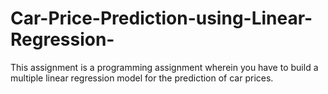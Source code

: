 # Car-Price-Prediction-using-Linear-Regression-
This assignment is a programming assignment wherein you have to build a multiple linear regression model for the prediction of car prices. 
